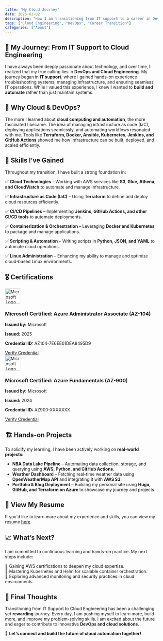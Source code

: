 ```yaml
---
title: "My Cloud Journey"
date: 2025-02-02
description: "How I am transitioning from IT support to a career in DevOps and Cloud Engineering."
tags: ["Cloud Engineering", "DevOps", "Career Transition"]
categories: ["About"]
---
```


## 🚀 My Journey: From IT Support to Cloud Engineering

I have always been deeply passionate about technology, and over time, I realized that my true calling lies in **DevOps and Cloud Engineering**. My journey began in **IT support**, where I gained hands-on experience troubleshooting systems, managing infrastructure, and ensuring seamless IT operations. While I valued this experience, I knew I wanted to **build and automate** rather than just maintain systems.

## 🌟 Why Cloud & DevOps?

The more I learned about **cloud computing and automation**, the more fascinated I became. The idea of managing infrastructure as code (IaC), deploying applications seamlessly, and automating workflows resonated with me. Tools like **Terraform, Docker, Ansible, Kubernetes, Jenkins, and GitHub Actions** showed me how infrastructure can be built, deployed, and scaled efficiently.

## 🔧 Skills I’ve Gained

Throughout my transition, I have built a strong foundation in:

✅ **Cloud Technologies** – Working with AWS services like **S3, Glue, Athena, and CloudWatch** to automate and manage infrastructure.

✅ **Infrastructure as Code (IaC)** – Using **Terraform** to define and deploy cloud resources efficiently.

✅ **CI/CD Pipelines** – Implementing **Jenkins, GitHub Actions, and other CI/CD tools** to automate deployments.

✅ **Containerization & Orchestration** – Leveraging **Docker and Kubernetes** to package and manage applications.

✅ **Scripting & Automation** – Writing scripts in **Python, JSON, and YAML** to automate cloud operations.

✅ **Linux Administration** – Enhancing my ability to manage and optimize cloud-based Linux environments.


## 🎖️ Certifications

<div class="cert-card">
  <img src="/images/microsoft-certified-associate-badge.svg" alt="Microsoft Logo" width="50" />
  <div class="cert-content">
    <h3>Microsoft Certified: Azure Administrator Associate (AZ-104)</h3>
    <p><strong>Issued by:</strong> Microsoft</p>
    <p><strong>Issued:</strong> 2025</p>
    <p><strong>Credential ID:</strong> AZ104-7E6EE01DEA8495D9</p>
    <a href="https://learn.microsoft.com/api/credentials/share/en-us/davidmboli-3321/7E6EE01DEA8495D9?sharingId=C4D3AB08BBE6BAE2" target="_blank">Verify Credential</a>
  </div>
</div>

<div class="cert-card">
  <img src="/images/microsoft-certified-associate-badge.svg" alt="Microsoft Logo" width="50" />
  <h3>Microsoft Certified: Azure Fundamentals (AZ-900)</h3>
  <p><strong>Issued by:</strong> Microsoft</p>
  <p><strong>Issued:</strong> 2024</p>
  <p><strong>Credential ID:</strong> AZ900-XXXXXXX</p>
  <a href="https://learn.microsoft.com/api/credentials/share/en-us/davidmboli-3321/E79B0FED126C78D0?sharingId=C4D3AB08BBE6BAE2" target="_blank">Verify Credential</a>
</div>


## 🏗️ Hands-on Projects

To solidify my learning, I have been actively working on **real-world projects**:

- **NBA Data Lake Pipeline** – Automating data collection, storage, and querying using **AWS, Python, and GitHub Actions**.
- **Weather Dashboard** – Fetching real-time weather data using **OpenWeatherMap API** and integrating it with **AWS S3**.
- **Portfolio & Blog Deployment** – Building my personal site using **Hugo, GitHub, and Terraform on Azure** to showcase my journey and projects.

## 📄 View My Resume

If you'd like to learn more about my experience and skills, you can view my resume [here](/files/My_resume.pdf).

## 📈 What’s Next?

I am committed to continuous learning and hands-on practice. My next steps include:

🔹 Gaining AWS certifications to deepen my cloud expertise.  
🔹 Mastering Kubernetes and Helm for scalable container orchestration.  
🔹 Exploring advanced monitoring and security practices in cloud environments.  

## 🎯 Final Thoughts

Transitioning from IT Support to Cloud Engineering has been a challenging yet **rewarding** journey. Every day, I am pushing myself to learn more, build more, and improve my problem-solving skills. I am excited about the future and eager to contribute to innovative **DevOps and cloud solutions**.

🚀 **Let’s connect and build the future of cloud automation together!**

